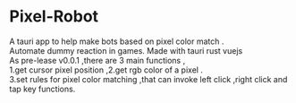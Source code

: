 # Pixel-Robot
A tauri app to help make bots based on pixel color match .<br/>
Automate dummy reaction in games.
Made with tauri rust vuejs<br/>
As pre-lease v0.0.1 ,there are 3 main functions ,<br/>
1.get cursor pixel position ,2.get rgb color of a pixel .<br/>
3.set rules for pixel color matching ,that can invoke left click ,right click and tap key functions.<br/>
